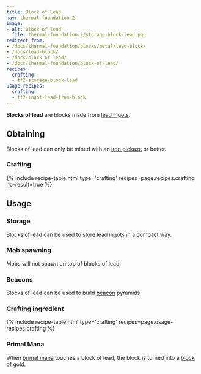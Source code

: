 ```yaml
---
title: Block of Lead
nav: thermal-foundation-2
image:
- alt: Block of lead
  file: thermal-foundation-2/storage-block-lead.png
redirect_from:
- /docs/thermal-foundation/blocks/metal/lead-block/
- /docs/lead-block/
- /docs/block-of-lead/
- /docs/thermal-foundation/block-of-lead/
recipes:
  crafting:
  - tf2-storage-block-lead
usage-recipes:
  crafting:
  - tf2-ingot-lead-from-block
---
```


**Blocks of lead** are blocks made from [lead ingots](/docs/thermal-foundation-2/lead-ingot/).


Obtaining
---------

Blocks of lead can only be mined with an [iron
pickaxe](https://minecraft.gamepedia.com/Pickaxe) or better.

### Crafting
{% include recipe-table.html type='crafting' recipes=page.recipes.crafting no-result=true %}


Usage
-----

### Storage
Blocks of lead can be used to store [lead ingots](/docs/thermal-foundation-2/lead-ingot/) in a
compact way.

### Mob spawning
Mobs will not spawn on top of blocks of lead.

### Beacons
Blocks of lead can be used to build
[beacon](https://minecraft.gamepedia.com/Beacon) pyramids.

### Crafting ingredient
{% include recipe-table.html type='crafting' recipes=page.usage-recipes.crafting %}

### Primal Mana
When [primal mana](/docs/thermal-foundation-2/primal-mana/) touches a block of lead, the block is
turned into a [block of gold](https://minecraft.gamepedia.com/Block_of_Gold).
